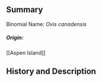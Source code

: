 ## Summary

Binomial Name: _Ovis canadensis_  
##### Origin:
[[Aspen Island]]
## History and Description